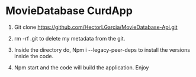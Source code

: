 # MovieDatabase CurdApp 

1. Git clone https://github.com/HectorLGarcia/MovieDatabase-Api.git

2. rm -rf .git to delete my metadata from the git.

3. Inside the directory do, Npm i --legacy-peer-deps to install the versions inside the code.

4. Npm start and the code will build the application. Enjoy
